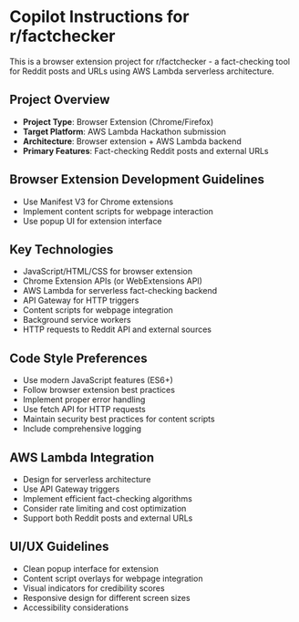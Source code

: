 # Copilot Instructions for r/factchecker

<!-- Browser extension project for fact-checking Reddit posts and URLs using AWS Lambda serverless architecture -->

This is a browser extension project for r/factchecker - a fact-checking tool for Reddit posts and URLs using AWS Lambda serverless architecture.

## Project Overview
- **Project Type**: Browser Extension (Chrome/Firefox)
- **Target Platform**: AWS Lambda Hackathon submission
- **Architecture**: Browser extension + AWS Lambda backend
- **Primary Features**: Fact-checking Reddit posts and external URLs

## Browser Extension Development Guidelines
- Use Manifest V3 for Chrome extensions
- Implement content scripts for webpage interaction
- Use popup UI for extension interface

## Key Technologies
- JavaScript/HTML/CSS for browser extension
- Chrome Extension APIs (or WebExtensions API)
- AWS Lambda for serverless fact-checking backend
- API Gateway for HTTP triggers
- Content scripts for webpage integration
- Background service workers
- HTTP requests to Reddit API and external sources

## Code Style Preferences
- Use modern JavaScript features (ES6+)
- Follow browser extension best practices
- Implement proper error handling
- Use fetch API for HTTP requests
- Maintain security best practices for content scripts
- Include comprehensive logging

## AWS Lambda Integration
- Design for serverless architecture
- Use API Gateway triggers
- Implement efficient fact-checking algorithms
- Consider rate limiting and cost optimization
- Support both Reddit posts and external URLs

## UI/UX Guidelines
- Clean popup interface for extension
- Content script overlays for webpage integration
- Visual indicators for credibility scores
- Responsive design for different screen sizes
- Accessibility considerations
